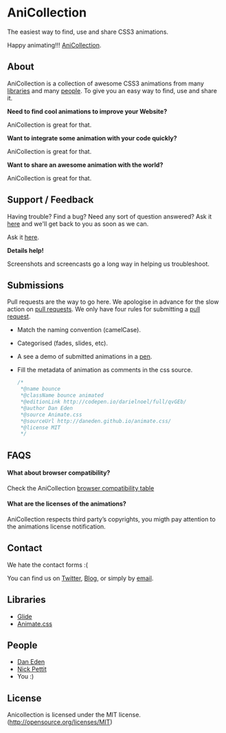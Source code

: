 # AniCollection

The easiest way to find, use and share CSS3 animations.

Happy animating!!! [AniCollection](http://anicollection.github.io).

## About

AniCollection is a collection of awesome CSS3 animations from many [libraries](https://github.com/anicollection/anicollection#libraries) and many [people](https://github.com/anicollection/anicollection#people). To give you an easy way to find, use and share it.

**Need to find cool animations to improve your Website?**

AniCollection is great for that.

**Want to integrate some animation with your code quickly?**

AniCollection is great for that.

**Want to share an awesome animation with the world?**

AniCollection is great for that.

## Support / Feedback

Having trouble? Find a bug? Need any sort of question answered? Ask it [here](https://github.com/anicollection/anicollection/issues) and we'll get back to you as soon as we can.

Ask it [here](https://github.com/anicollection/anicollection/issues).

**Details help!**

Screenshots and screencasts go a long way in helping us troubleshoot.

## Submissions

Pull requests are the way to go here. We apologise in advance for the slow action on [pull requests](https://github.com/anicollection/anicollection/pulls). We only have four rules for submitting a [pull request](https://github.com/anicollection/anicollection/pulls).

- Match the naming convention (camelCase).
- Categorised (fades, slides, etc).
- A see a demo of submitted animations in a [pen](http://codepen.io).
- Fill the metadata of animation as comments in the css source.

  ```css
  /*
   *@name bounce
   *@className bounce animated
   *@editionLink http://codepen.io/darielnoel/full/qvGEb/
   *@author Dan Eden
   *@source Animate.css
   *@sourceUrl http://daneden.github.io/animate.css/
   *@license MIT
   */
  ```

## FAQS

#### What about browser compatibility?

Check the AniCollection [browser compatibility table](https://github.com/anicollection/anicollection/wiki/Browser-Compatibility)

#### What are the licenses of the animations?

AniCollection respects third party’s copyrights, you migth pay attention to the animations license notification.

## Contact

We hate the contact forms :(

You can find us on [Twitter](https://twitter.com/dariel_noel), [Blog](http://darielnoel.github.io/), or simply by [email](mailto:darielnoel@gmail.com).

## Libraries

- [Glide](https://github.com/nickpettit/glide)
- [Animate.css](http://daneden.github.io/animate.css/)

## People

- [Dan Eden](http://daneden.me/)
- [Nick Pettit](http://nickpettit.com/)
- You :)

## License

Anicollection is licensed under the MIT license. (http://opensource.org/licenses/MIT)

